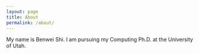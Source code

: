 ```yaml
---
layout: page
title: About
permalink: /about/
---
```


My name is Benwei Shi. I am pursuing my Computing Ph.D. at the University of
Utah.
